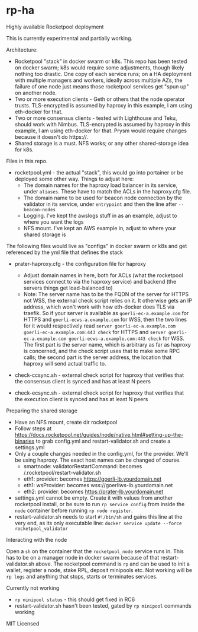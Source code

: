 # rp-ha

Highly available Rocketpool deployment

This is currently experimental and partially working.

Architecture:
- Rocketpool "stack" in docker swarm or k8s. This repo has been tested on docker swarm; k8s would require some adjustments, though likely nothing too drastic. One copy of each service runs; on a HA deployment with multiple managers and workers, ideally across multiple AZs, the failure of one node just means those rocketpool services get "spun up" on another node.
- Two or more execution clients - Geth or others that the node operator trusts. TLS-encrypted is assumed by haproxy in this example, I am using eth-docker for that.
- Two or more consensus clients - tested with Lighthouse and Teku, should work with Nimbus. TLS-encrypted is assumed by haproxy in this example, I am using eth-docker for that. Prysm would require changes because it doesn't do https://.
- Shared storage is a must. NFS works; or any other shared-storage idea for k8s.

Files in this repo.

- rocketpool.yml - the actual "stack", this would go into portainer or be deployed some other way. Things to adjust here:
  - The domain names for the haproxy load balancer in its service, under `aliases`. These have to match the ACLs in the haproxy.cfg file.
  - The domain name to be used for beacon node connection by the validator in its service, under `entrypoint` and then the line after `--beacon-nodes`
  - Logging. I've kept the awslogs stuff in as an example, adjust to where you want the logs
  - NFS mount. I've kept an AWS example in, adjust to where your shared storage is

The following files would live as "configs" in docker swarm or k8s and get referenced by the yml file that defines the stack

- prater-haproxy.cfg - the configuration file for haproxy
  - Adjust domain names in here, both for ACLs (what the rocketpool services connect to via the haproxy service) and backend (the servers things get load-balanced to)
  - Note: The server name has to be the FQDN of the server for HTTPS not WSS, the external check script relies on it. It otherwise gets an IP address, which won't work with how eth-docker does TLS via traefik.
    So if your server is available as `goerli-ec-a.example.com` for HTTPS and `goerli-ecws-a.example.com` for WSS, then the two lines for it would respectively read
    `server goerli-ec-a.example.com goerli-ec-a.example.com:443 check` for HTTPS and `server goerli-ec-a.example.com goerli-ecws-a.example.com:443 check` for WSS. The first part is the server name,
    which is arbitrary as far as haproxy is concerned, and the check script uses that to make some RPC calls; the second part is the server address, the location that haproxy will send actual traffic to.

- check-ccsync.sh - external check script for haproxy that verifies that the consensus client is synced and has at least N peers

- check-ecsync.sh - external check script for haproxy that verifies that the execution client is synced and has at least N peers

Preparing the shared storage

- Have an NFS mount, create dir rocketpool
- Follow steps at https://docs.rocketpool.net/guides/node/native.html#setting-up-the-binaries to grab config.yml and restart-validator.sh and create a settings.yml
- Only a couple changes needed in the config.yml, for the provider. We'll be using haproxy. The exact host names can be changed of course.
  - smartnode: validatorRestartCommand: becomes /.rocketpool/restart-validator.sh 
  - eth1: provider: becomes https://goerli-lb.yourdomain.net
  - eth1: wsProvider: becomes wss://goerliws-lb.yourdomain.net
  - eth2: provider: becomes https://prater-lb.yourdomain.net
- settings.yml cannot be empty. Create it with values from another rocketpool install, or be sure to run `rp service config` from inside the `node` container before running `rp node register`.
- restart-validator.sh needs to start `#!/bin/sh` and gains this line at the very end, as its only executable line: `docker service update --force rocketpool_validator`

Interacting with the node

Open a `sh` on the container that the `rocketpool_node` service runs in. This has to be on a manager node in docker swarm because of that restart-validator.sh above. The rocketpool command is `rp` and
can be used to init a wallet, register a node, stake RPL, deposit minipools etc. Not working will be `rp logs` and anything that stops, starts or terminates services.

Currently not working

- `rp minipool status` - this should get fixed in RC6
- restart-validator.sh hasn't been tested, gated by `rp minipool` commands working


MIT Licensed

